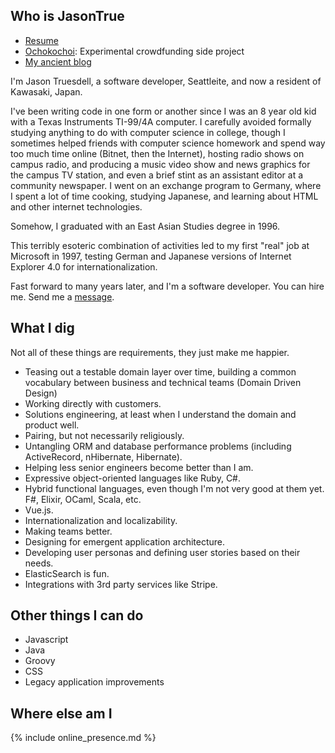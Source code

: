 ## Who is JasonTrue

- [Resume](resume.md)
- [Ochokochoi](https://www.Ochokochoi.com): Experimental crowdfunding side project
- [My ancient blog](https://Blog.jagaimo.com)


I'm Jason Truesdell, a software developer, Seattleite, and now a resident of Kawasaki, Japan.

I've been writing code in one form or another since I was an 8 year old kid with a Texas Instruments TI-99/4A computer. I carefully avoided formally studying anything to do with computer science in college, though I sometimes helped friends with computer science homework and spend way too much time online (Bitnet, then the Internet), hosting radio shows on campus radio, and producing a music video show and news graphics for the campus TV station, and even a brief stint as an assistant editor at a community newspaper. I went on an exchange program to Germany, where I spent a lot of time cooking, studying Japanese, and learning about HTML and other internet technologies.

Somehow, I graduated with an East Asian Studies degree in 1996.

This terribly esoteric combination of activities led to my first "real" job at Microsoft in 1997, testing German and Japanese versions of Internet Explorer 4.0 for internationalization.

Fast forward to many years later, and I'm a software developer. You can hire me. Send me a [message](mailto:jason@yuzuten.com).

## What I dig

Not all of these things are requirements, they just make me happier.

- Teasing out a testable domain layer over time, building a common
vocabulary between business and technical teams (Domain Driven Design)
- Working directly with customers.
- Solutions engineering, at least when I understand the domain and product
 well.
- Pairing, but not necessarily religiously.
- Untangling ORM and database performance problems (including ActiveRecord, nHibernate, Hibernate).
- Helping less senior engineers become better than I am.
- Expressive object-oriented languages like Ruby, C#. 
- Hybrid functional languages, even though I'm not very good at them
yet. F#, Elixir, OCaml, Scala, etc.
- Vue.js.
- Internationalization and localizability.
- Making teams better.
- Designing for emergent application architecture.
- Developing user personas and defining user stories based on
their needs.
- ElasticSearch is fun.
- Integrations with 3rd party services like Stripe.

## Other things I can do

- Javascript
- Java
- Groovy
- CSS
- Legacy application improvements 

## Where else am I
{% include online_presence.md %} 
